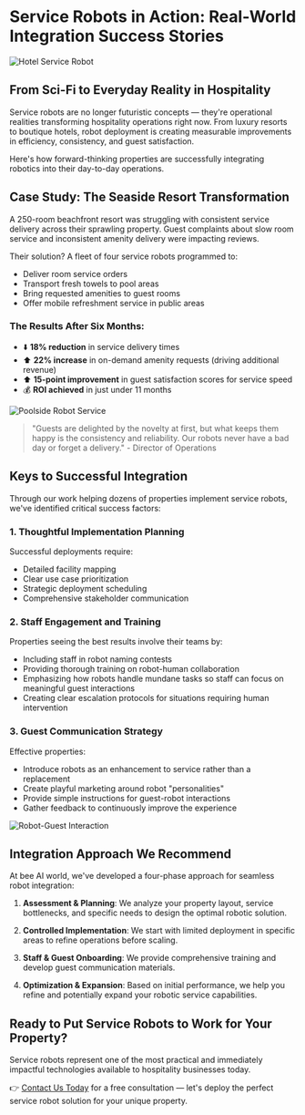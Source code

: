 # Service Robots in Action: Real-World Integration Success Stories

![Hotel Service Robot](https://example.com/service-robot-hotel.jpg)

## From Sci-Fi to Everyday Reality in Hospitality

Service robots are no longer futuristic concepts — they're operational realities transforming hospitality operations right now. From luxury resorts to boutique hotels, robot deployment is creating measurable improvements in efficiency, consistency, and guest satisfaction.

Here's how forward-thinking properties are successfully integrating robotics into their day-to-day operations.

## Case Study: The Seaside Resort Transformation

A 250-room beachfront resort was struggling with consistent service delivery across their sprawling property. Guest complaints about slow room service and inconsistent amenity delivery were impacting reviews.

Their solution? A fleet of four service robots programmed to:
* Deliver room service orders
* Transport fresh towels to pool areas
* Bring requested amenities to guest rooms
* Offer mobile refreshment service in public areas

### The Results After Six Months:

* ⬇️ **18% reduction** in service delivery times
* ⬆️ **22% increase** in on-demand amenity requests (driving additional revenue)
* ⬆️ **15-point improvement** in guest satisfaction scores for service speed
* 💰 **ROI achieved** in just under 11 months

![Poolside Robot Service](https://example.com/poolside-robot.jpg)

> "Guests are delighted by the novelty at first, but what keeps them happy is the consistency and reliability. Our robots never have a bad day or forget a delivery." - Director of Operations

## Keys to Successful Integration

Through our work helping dozens of properties implement service robots, we've identified critical success factors:

### 1. Thoughtful Implementation Planning

Successful deployments require:
* Detailed facility mapping
* Clear use case prioritization
* Strategic deployment scheduling
* Comprehensive stakeholder communication

### 2. Staff Engagement and Training

Properties seeing the best results involve their teams by:
* Including staff in robot naming contests
* Providing thorough training on robot-human collaboration
* Emphasizing how robots handle mundane tasks so staff can focus on meaningful guest interactions
* Creating clear escalation protocols for situations requiring human intervention

### 3. Guest Communication Strategy

Effective properties:
* Introduce robots as an enhancement to service rather than a replacement
* Create playful marketing around robot "personalities"
* Provide simple instructions for guest-robot interactions
* Gather feedback to continuously improve the experience

![Robot-Guest Interaction](https://example.com/robot-guest.jpg)

## Integration Approach We Recommend

At bee AI world, we've developed a four-phase approach for seamless robot integration:

1. **Assessment & Planning**: We analyze your property layout, service bottlenecks, and specific needs to design the optimal robotic solution.

2. **Controlled Implementation**: We start with limited deployment in specific areas to refine operations before scaling.

3. **Staff & Guest Onboarding**: We provide comprehensive training and develop guest communication materials.

4. **Optimization & Expansion**: Based on initial performance, we help you refine and potentially expand your robotic service capabilities.

## Ready to Put Service Robots to Work for Your Property?

Service robots represent one of the most practical and immediately impactful technologies available to hospitality businesses today.

👉 [Contact Us Today](#) for a free consultation — let's deploy the perfect service robot solution for your unique property.